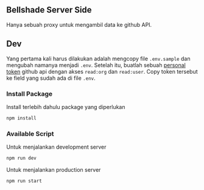 ## Bellshade Server Side

Hanya sebuah proxy untuk mengambil data ke github API.

## Dev

Yang pertama kali harus dilakukan adalah mengcopy file `.env.sample` dan mengubah namanya menjadi `.env`. Setelah itu, buatlah sebuah [personal token](https://github.com/settings/tokens) github api dengan akses `read:org` dan `read:user`. Copy token tersebut ke field yang sudah ada di file `.env`.

### Install Package

Install terlebih dahulu package yang diperlukan

```bash
npm install
```

### Available Script

Untuk menjalankan development server

```bash
npm run dev
```

Untuk menjalankan production server

```bash
npm run start
```
